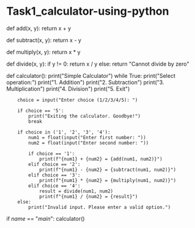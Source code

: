 # Task1_calculator-using-python 
def add(x, y):
    return x + y

def subtract(x, y):
    return x - y

def multiply(x, y):
    return x * y

def divide(x, y):
    if y != 0:
        return x / y
    else:
        return "Cannot divide by zero"

def calculator():
    print("Simple Calculator")
    while True:
        print("Select operation:")
        print("1. Addition")
        print("2. Subtraction")
        print("3. Multiplication")
        print("4. Division")
        print("5. Exit")

        choice = input("Enter choice (1/2/3/4/5): ")

        if choice == '5':
            print("Exiting the calculator. Goodbye!")
            break

        if choice in ('1', '2', '3', '4'):
            num1 = float(input("Enter first number: "))
            num2 = float(input("Enter second number: "))

            if choice == '1':
                print(f"{num1} + {num2} = {add(num1, num2)}")
            elif choice == '2':
                print(f"{num1} - {num2} = {subtract(num1, num2)}")
            elif choice == '3':
                print(f"{num1} * {num2} = {multiply(num1, num2)}")
            elif choice == '4':
                result = divide(num1, num2)
                print(f"{num1} / {num2} = {result}")
        else:
            print("Invalid input. Please enter a valid option.")

if _name_ == "_main_":
    calculator()
